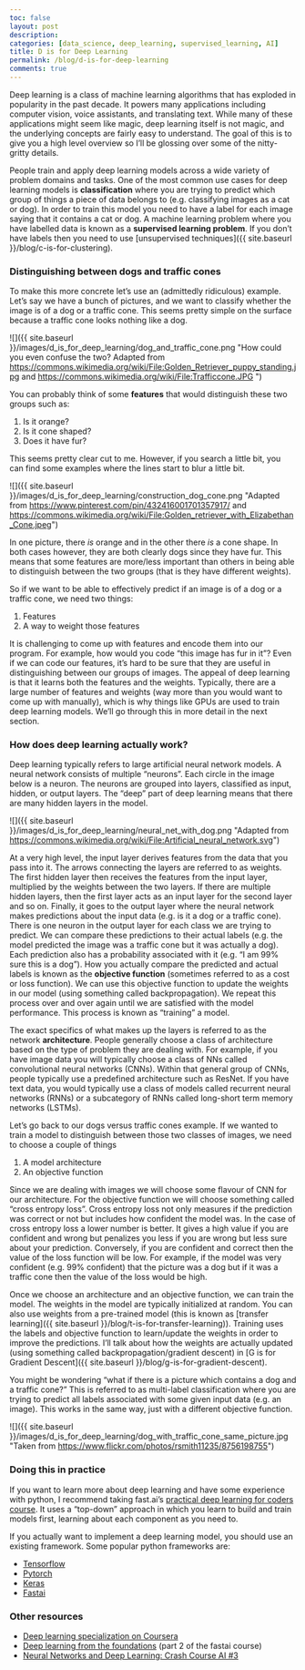 ```yaml
---
toc: false
layout: post
description: 
categories: [data_science, deep_learning, supervised_learning, AI]
title: D is for Deep Learning
permalink: /blog/d-is-for-deep-learning
comments: true
---
```


Deep learning is a class of machine learning algorithms that has exploded in popularity in the past decade. It powers many applications including computer vision, voice assistants, and translating text. While many of these applications might seem like magic, deep learning itself is not magic, and the underlying concepts are fairly easy to understand. The goal of this is to give you a high level overview so I’ll be glossing over some of the nitty-gritty details.

People train and apply deep learning models across a wide variety of problem domains and tasks. One of the most common use cases for deep learning models is __classification__ where you are trying to predict which group of things a piece of data belongs to (e.g. classifying images as a cat or dog). In order to train this model you need to have a label for each image saying that it contains a cat or dog. A machine learning problem where you have labelled data is known as a __supervised learning problem__. If you don’t have labels then you need to use [unsupervised techniques]({{ site.baseurl }}/blog/c-is-for-clustering). 

### Distinguishing between dogs and traffic cones

To make this more concrete let’s use an (admittedly ridiculous) example. Let’s say we have a bunch of pictures, and we want to classify whether the image is of a dog or a traffic cone. This seems pretty simple on the surface because a traffic cone looks nothing like a dog.

![]({{ site.baseurl }}/images/d_is_for_deep_learning/dog_and_traffic_cone.png "How could you even confuse the two?
Adapted from https://commons.wikimedia.org/wiki/File:Golden_Retriever_puppy_standing.jpg and
https://commons.wikimedia.org/wiki/File:Trafficcone.JPG
")

You can probably think of some __features__ that would distinguish these two groups such as:

1. Is it orange?
2. Is it cone shaped?
3. Does it have fur?

This seems pretty clear cut to me. However, if you search a little bit, you can find some examples where the lines start to blur a little bit.

![]({{ site.baseurl }}/images/d_is_for_deep_learning/construction_dog_cone.png "Adapted from https://www.pinterest.com/pin/432416001701357917/ and https://commons.wikimedia.org/wiki/File:Golden_retriever_with_Elizabethan_Cone.jpeg")

In one picture, there *is* orange and in the other there *is* a cone shape. In both cases however, they are both clearly dogs since they have fur. This means that some features are more/less important than others in being able to distinguish between the two groups (that is they have different weights).

So if we want to be able to effectively predict if an image is of a dog or a traffic cone, we need two things:

1. Features
2. A way to weight those features

It is challenging to come up with features and encode them into our program. For example, how would you code “this image has fur in it”? Even if we can code our features, it’s hard to be sure that they are useful in distinguishing between our groups of images. The appeal of deep learning is that it learns both the features and the weights. Typically, there are a large number of features and weights (way more than you would want to come up with manually), which is why things like GPUs are used to train deep learning models. We’ll go through this in more detail in the next section.

### How does deep learning actually work?

Deep learning typically refers to large artificial neural network models. A neural network consists of multiple “neurons”. Each circle in the image below is a neuron. The neurons are grouped into  layers, classified as input, hidden, or output layers. The “deep” part of deep learning means that there are many hidden layers in the model.

![]({{ site.baseurl }}/images/d_is_for_deep_learning/neural_net_with_dog.png "Adapted from https://commons.wikimedia.org/wiki/File:Artificial_neural_network.svg")

At a very high level, the input layer derives features from the data that you pass into it. The arrows connecting the layers are referred to as weights. The first hidden layer then receives the features from the input layer, multiplied by the weights between the two layers. If there are multiple hidden layers, then the first layer acts as an input layer for the second layer and so on. Finally, it goes to the output layer where the neural network makes predictions about the input data (e.g. is it a dog or a traffic cone). There is one neuron in the output layer for each class we are trying to predict. We can compare these predictions to their actual labels (e.g. the model predicted the image was a traffic cone but it was actually a dog). Each prediction also has a probability associated with it (e.g. “I am 99% sure this is a dog”). How you actually compare the predicted and actual labels is known as the __objective function__ (sometimes referred to as a cost or loss function). We can use this objective function to update the weights in our model (using something called backpropagation). We repeat this process over and over again until we are satisfied with the model performance. This process is known as “training” a model.  

The exact specifics of what makes up the layers is referred to as the network __architecture__. People generally choose a class of architecture based on the type of problem they are dealing with. For example, if you have image data you will typically choose a class of NNs called convolutional neural networks (CNNs). Within that general group of CNNs, people typically use a predefined architecture such as ResNet. If you have text data, you would typically use a class of models called recurrent neural networks (RNNs) or a subcategory of RNNs called long-short term memory networks (LSTMs). 

Let’s go back to our dogs versus traffic cones example. If we wanted to train a model to distinguish between those two classes of images, we need to choose a couple of things

1. A model architecture
2. An objective function

Since we are dealing with images we will choose some flavour of CNN for our architecture. For the objective function we will choose something called “cross entropy loss”. Cross entropy loss not only measures if the prediction was correct or not but includes how confident the model was. In the case of cross entropy loss a lower number is better. It gives a high value if you are confident and wrong but penalizes you less if you are wrong but less sure about your prediction. Conversely, if you are confident and correct then the value of the loss function will be low.
For example, if the model was very confident (e.g. 99% confident) that the picture was a dog but if it was a traffic cone then the value of the loss would be high.

Once we choose an architecture and an objective function, we can train the model. The weights in the model are typically initialized at random. You can also use weights from a pre-trained model (this is known as [transfer learning]({{ site.baseurl }}/blog/t-is-for-transfer-learning)). Training uses the labels and objective function to learn/update the weights in order to improve the predictions. I’ll talk about how the weights are actually updated (using something called backpropagation/gradient descent) in [G is for Gradient Descent]({{ site.baseurl }}/blog/g-is-for-gradient-descent). 

You might be wondering “what if there is a picture which contains a dog and a traffic cone?” This is referred to as multi-label classification where you are trying to predict all labels associated with some given input data (e.g. an image). This works in the same way, just with a different objective function.

![]({{ site.baseurl }}/images/d_is_for_deep_learning/dog_with_traffic_cone_same_picture.jpg "Taken from https://www.flickr.com/photos/rsmith11235/8756198755")

### Doing this in practice

If you want to learn more about deep learning and have some experience with python, I recommend taking fast.ai’s [practical deep learning for coders course](https://course.fast.ai/). It uses a “top-down” approach in which you learn to build and train models first, learning about each component as you need to.

If you actually want to implement a deep learning model, you should use an existing framework. Some popular python frameworks are:

* [Tensorflow](https://www.tensorflow.org/#)
* [Pytorch](https://pytorch.org/)
* [Keras](https://keras.io/)
* [Fastai](https://github.com/fastai/fastai)

### Other resources
* [Deep learning specialization on Coursera](https://www.coursera.org/specializations/deep-learning)
* [Deep learning from the foundations](https://course.fast.ai/part2) (part 2 of the fastai course)
* [Neural Networks and Deep Learning: Crash Course AI #3](https://www.youtube.com/watch?v=oV3ZY6tJiA0)

